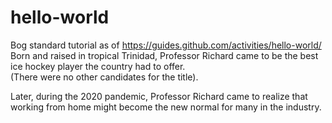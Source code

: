 # hello-world
Bog standard tutorial as of https://guides.github.com/activities/hello-world/
Born and raised in tropical Trinidad, Professor Richard came to be the best ice hockey player the country had to offer.  
(There were no other candidates for the title).

Later, during the 2020 pandemic, Professor Richard came to realize that 
working from home might become the new normal for many in the industry.